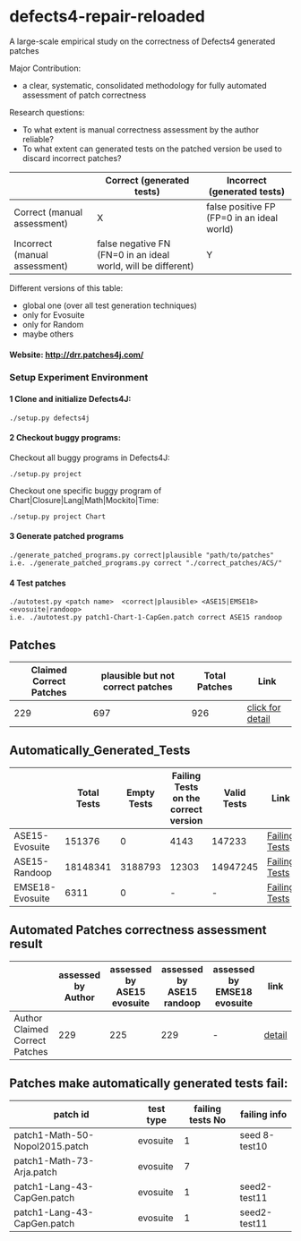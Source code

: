 # defects4-repair-reloaded
A large-scale empirical study on the correctness of Defects4 generated patches

Major Contribution:

* a clear, systematic, consolidated methodology for fully automated assessment of patch correctness

Research questions:

* To what extent is manual correctness assessment by the author reliable?
* To what extent can generated tests on the patched version be used to discard incorrect patches?

|                               | Correct (generated tests) | Incorrect (generated tests)  |
| -------------                 | -------------             | -------------                |
| Correct (manual assessment)   | X             | false positive FP   (FP=0 in an ideal world)       |
| Incorrect (manual assessment) | false negative  FN (FN=0 in an ideal world, will be different)              | Y  |

Different versions of this table:

* global one (over all test generation techniques)
* only for Evosuite
* only for Random
* maybe others

#### Website: http://drr.patches4j.com/

### Setup Experiment Environment


#### 1 Clone and initialize Defects4J:
```
./setup.py defects4j
```
#### 2 Checkout buggy programs:

Checkout all buggy programs in Defects4J:
```
./setup.py project 
```
Checkout one specific buggy program of Chart|Closure|Lang|Math|Mockito|Time:
```
./setup.py project Chart 
```
#### 3 Generate patched programs
```
./generate_patched_programs.py correct|plausible "path/to/patches"
i.e. ./generate_patched_programs.py correct "./correct_patches/ACS/"
```
#### 4 Test patches
```
./autotest.py <patch name>  <correct|plausible> <ASE15|EMSE18> <evosuite|randoop>
i.e. ./autotest.py patch1-Chart-1-CapGen.patch correct ASE15 randoop
```


## Patches

 | Claimed Correct Patches| plausible but not correct patches   | Total Patches   | Link          |
 | -------------          | -------------                       | -------------   | ------------- |
 | 229                    |               697                   | 926             | [click for detail](https://github.com/kth-tcs/defects4-repair-reloaded/blob/master/tables/patches_info.csv) |




## Automatically_Generated_Tests

|                 |    Total Tests| Empty Tests   | Failing Tests on the correct version  | Valid Tests  | Link          |
| -------------   | ------------- | ------------- | -------------  | -------------| ------------- |
|ASE15-Evosuite   | 151376       |     0         |   4143        |   147233    | [Failing Tests](https://github.com/kth-tcs/defects4-repair-reloaded/blob/master/tables/failing_ase15_evosuite_tests.csv)|
|ASE15-Randoop  | 18148341       |    3188793        |   12303       |   14947245    | [Failing Tests](https://github.com/kth-tcs/defects4-repair-reloaded/blob/master/tables/failing_ase15_randoop_tests.csv)|
|EMSE18-Evosuite   | 6311       |     0         |   -       |   -    |[Failing Tests](https://github.com/kth-tcs/defects4-repair-reloaded/blob/master/tables/failing_ase15_evosuite_tests.csv)|

## Automated Patches correctness assessment result
|                     |    assessed by Author| assessed by ASE15 evosuite   | assessed by ASE15 randoop  | assessed by EMSE18 evosuite              | link |
| -------------       | ------------- | ------------- | -------------  | -------------| --------|
|Author Claimed Correct Patches|229 | 225|229|-| [detail](https://github.com/kth-tcs/defects4-repair-reloaded/blob/master/tables/patches_evaluation.csv)|

##  Patches make automatically generated tests fail:


|patch id| test type| failing tests No|failing info|
|---|---|---|---|
|patch1-Math-50-Nopol2015.patch|evosuite|1|seed 8-test10|
|patch1-Math-73-Arja.patch|evosuite|7||
|patch1-Lang-43-CapGen.patch|evosuite|1|seed2-test11|
|patch1-Lang-43-CapGen.patch|evosuite|1|seed2-test11|



